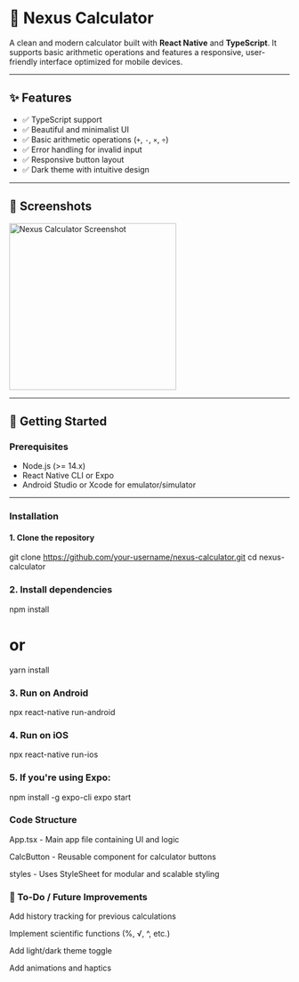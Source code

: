 # 📱 Nexus Calculator

A clean and modern calculator built with **React Native** and **TypeScript**. It supports basic arithmetic operations and features a responsive, user-friendly interface optimized for mobile devices.

---

## ✨ Features

- ✅ TypeScript support
- ✅ Beautiful and minimalist UI
- ✅ Basic arithmetic operations (`+`, `-`, `×`, `÷`)
- ✅ Error handling for invalid input
- ✅ Responsive button layout
- ✅ Dark theme with intuitive design

---

## 📸 Screenshots

<img src="screenshots/calculator-light.png" alt="Nexus Calculator Screenshot" width="300" />

---

## 🚀 Getting Started

### Prerequisites

- Node.js (>= 14.x)
- React Native CLI or Expo
- Android Studio or Xcode for emulator/simulator

---

### Installation



#### 1. Clone the repository

git clone https://github.com/your-username/nexus-calculator.git
cd nexus-calculator

### 2. Install dependencies

npm install
# or
yarn install

### 3. Run on Android
npx react-native run-android


### 4. Run on iOS 
npx react-native run-ios

### 5. If you're using Expo:

npm install -g expo-cli
expo start


### Code Structure
App.tsx - Main app file containing UI and logic

CalcButton - Reusable component for calculator buttons

styles - Uses StyleSheet for modular and scalable styling

### 📌 To-Do / Future Improvements

 Add history tracking for previous calculations

 Implement scientific functions (%, √, ^, etc.)

 Add light/dark theme toggle

 Add animations and haptics

